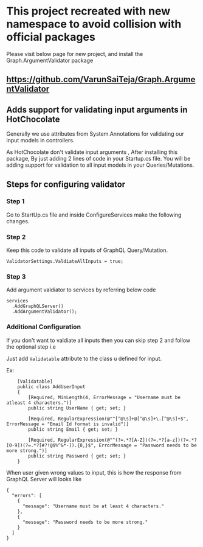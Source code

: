 # This project recreated with new namespace to avoid collision with official packages
Please visit below page for new project, and install the Graph.ArgumentValidator package
## https://github.com/VarunSaiTeja/Graph.ArgumentValidator


## Adds support for validating input arguments in HotChocolate

Generally we use attributes from System.Annotations for validating our input models in controllers.

As HotChocolate don't validate input arguments , After installing this package, By just adding 2 lines of code in your Startup.cs file. You will be adding support for validation to all input models in your Queries/Mutations.


## Steps for configuring validator


### Step 1
Go to StartUp.cs file and inside ConfigureServices make the following changes.

### Step 2
Keep this code to validate all inputs of GraphQL Query/Mutation.
```
ValidatorSettings.ValdiateAllInputs = true;
```


### Step 3
Add argument valdiator to services by referring below code
```
services
  .AddGraphQLServer()
  .AddArgumentValidator();
```


### Additional Configuration
If you don't want to valdiate all inputs then you can skip step 2 and follow the optional step i.e

Just add `Validatable` attribute to the class u defined for input.

Ex:
```
    [Validatable]
    public class AddUserInput
    {
        [Required, MinLength(4, ErrorMessage = "Username must be atleast 4 characters.")]
        public string UserName { get; set; }

        [Required, RegularExpression(@"^[^@\s]+@[^@\s]+\.[^@\s]+$", ErrorMessage = "Email Id format is invalid")]
        public string Email { get; set; }

        [Required, RegularExpression(@"^(?=.*?[A-Z])(?=.*?[a-z])(?=.*?[0-9])(?=.*?[#?!@$%^&*-]).{8,}$", ErrorMessage = "Password needs to be more strong.")]
        public string Password { get; set; }
    }
```


When user given wrong values to input, this is how the response from GraphQL Server will looks like
```
{
  "errors": [
    {
      "message": "Username must be at least 4 characters."
    },
    {
      "message": "Password needs to be more strong."
    }
  ]
}
```
